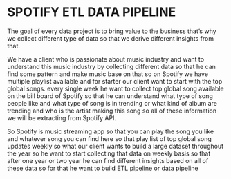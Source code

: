 # SPOTIFY ETL DATA PIPELINE
The goal of every data project is to bring value to the business that’s why we collect different type of data so that we derive different insights from that.

We have a client who is passionate about music industry and want to understand this music industry by collecting different data so that he can find some pattern and make music base on that so on Spotify we have multiple playlist available and for starter our client want to start with the top global songs. every single week he want to collect top global song available on the bill board of Spotify so that he can understand what type of song people like and what type of song is in trending or what kind of album are trending and who is the artist making this song so all of these information we will be extracting from Spotify API.

So Spotify is music streaming app so that you can play the song you like and whatever song you can find here so that play list of top global song updates weekly so what our client wants to build a large dataset throughout the year so he want to start collecting that data on weekly basis so that after one year or two year he can find different insights based on all of these data so for that he want to build ETL pipeline or data pipeline


